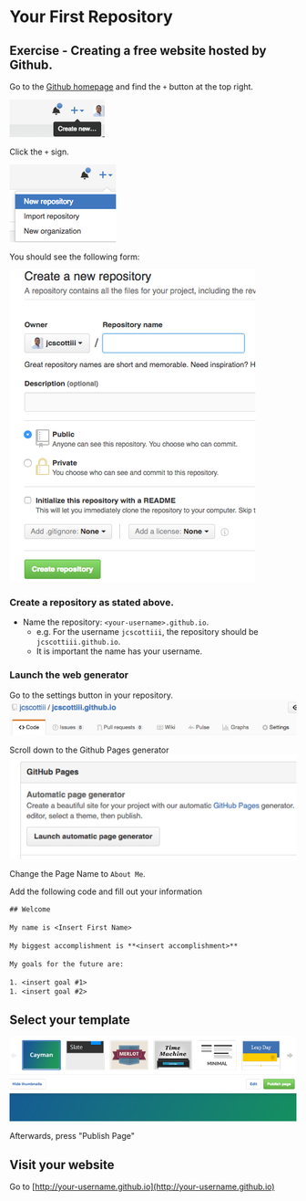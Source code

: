 # Your First Repository
## Exercise - Creating a free website hosted by Github.


Go to the [Github homepage](https://github.com) and find the `+` button at the top right.

![](/chapters/chapter05/img/create-repo.png)


Click the `+` sign.

![](/chapters/chapter05/img/create-repo-expanded.png)


You should see the following form:

![Repository Creation Form](/chapters/chapter05/img/create-repo-form.png)


### Create a repository as stated above.
- Name the repository: `<your-username>.github.io`.
  - e.g. For the username `jcscottiii`, the repository should be `jcscottiii.github.io`.
  - It is important the name has your username.


### Launch the web generator
Go to the settings button in your repository.
![Settings](/chapters/chapter05/img/settings.png)

Scroll down to the Github Pages generator
![Settings](/chapters/chapter05/img/gh-pages-btn.png)

Change the Page Name to `About Me`.


Add the following code and fill out your information
```
## Welcome

My name is <Insert First Name>

My biggest accomplishment is **<insert accomplishment>**

My goals for the future are:

1. <insert goal #1>
1. <insert goal #2>
```


## Select your template
![Template Settings](/chapters/chapter05/img/template-select.png)

Afterwards, press "Publish Page"


##  Visit your website

Go to [http://your-username.github.io](http://your-username.github.io)
